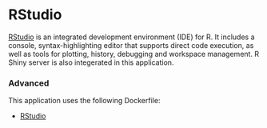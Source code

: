 # RStudio

[RStudio](https://www.rstudio.com/products/RStudio/) is an integrated development environment (IDE) for R. It includes a console, syntax-highlighting editor that supports direct code execution, as well as tools for plotting, history, debugging and workspace management. R Shiny server is also integerated in this application.


### Advanced
This application uses the following Dockerfile:

- [RStudio](https://github.com/Uninett/helm-charts-dockerfiles/tree/7fb982a/rstudio/server/Dockerfile)
